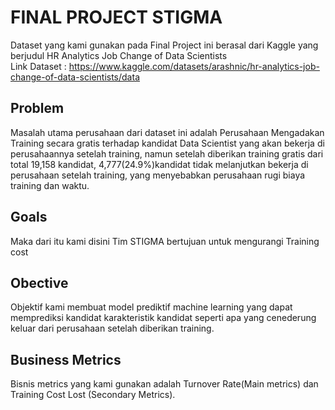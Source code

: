 # FINAL PROJECT STIGMA

Dataset yang kami gunakan pada Final Project ini berasal dari Kaggle yang berjudul HR Analytics Job Change of Data Scientists 
<br>Link Dataset : https://www.kaggle.com/datasets/arashnic/hr-analytics-job-change-of-data-scientists/data

## Problem
Masalah utama perusahaan dari dataset ini adalah Perusahaan Mengadakan Training secara gratis terhadap kandidat Data Scientist yang akan bekerja di perusahaannya setelah training, namun setelah diberikan training gratis dari total 19,158 kandidat, 4,777(24.9%)kandidat tidak melanjutkan bekerja di perusahaan setelah training, yang menyebabkan perusahaan rugi biaya training dan waktu.

## Goals
Maka dari itu kami disini Tim STIGMA bertujuan untuk mengurangi Training cost

## Obective
Objektif kami membuat model prediktif machine learning yang dapat memprediksi kandidat karakteristik kandidat seperti apa yang cenederung keluar dari perusahaan setelah diberikan training.

## Business Metrics
Bisnis metrics yang kami gunakan adalah Turnover Rate(Main metrics) dan Training Cost Lost (Secondary Metrics).

